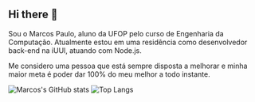 ## Hi there 👋

Sou o Marcos Paulo, aluno da UFOP pelo curso de Engenharia da Computação. 
Atualmente estou em uma residência como desenvolvedor back-end na iUUl, atuando com Node.js.

Me considero uma pessoa que está sempre disposta a melhorar e minha maior meta é poder dar 100% do meu melhor a todo instante.


![Marcos's GitHub stats](https://github-readme-stats.vercel.app/api?username=emipe09&show_icons=true&theme=dracula)
![Top Langs](https://github-readme-stats.vercel.app/api/top-langs/?username=emipe09&langs_count=5&count_private=true&include_all_commits=true&theme=dracula&hide=jupyter%20notebook&layout=compact)
